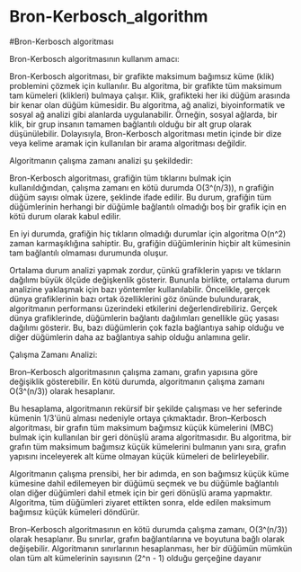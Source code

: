# Bron-Kerbosch_algorithm
#Bron-Kerbosch algoritması


Bron-Kerbosch algoritmasının kullanım amacı:

  Bron-Kerbosch algoritması, bir grafikte maksimum bağımsız küme (klik) problemini çözmek için kullanılır. Bu algoritma, bir grafikte tüm maksimum tam kümeleri (klikleri) bulmaya çalışır. Klik, grafikteki her iki düğüm arasında bir kenar olan düğüm kümesidir. Bu algoritma, ağ analizi, biyoinformatik ve sosyal ağ analizi gibi alanlarda uygulanabilir. Örneğin, sosyal ağlarda, bir klik, bir grup insanın tamamen bağlantılı olduğu bir alt grup olarak düşünülebilir. Dolayısıyla, Bron-Kerbosch algoritması metin içinde bir dize veya kelime aramak için kullanılan bir arama algoritması değildir.






Algoritmanın çalışma zamanı analizi şu şekildedir:

Bron-Kerbosch algoritması, grafiğin tüm tıklarını bulmak için kullanıldığından, çalışma zamanı en kötü durumda O(3^(n/3)), n grafiğin düğüm sayısı olmak üzere, şeklinde ifade edilir. Bu durum, grafiğin tüm düğümlerinin herhangi bir düğümle bağlantılı olmadığı boş bir grafik için en kötü durum olarak kabul edilir.

En iyi durumda, grafiğin hiç tıkların olmadığı durumlar için algoritma O(n^2) zaman karmaşıklığına sahiptir. Bu, grafiğin düğümlerinin hiçbir alt kümesinin tam bağlantılı olmaması durumunda oluşur.

Ortalama durum analizi yapmak zordur, çünkü grafiklerin yapısı ve tıkların dağılımı büyük ölçüde değişkenlik gösterir. Bununla birlikte, ortalama durum analizine yaklaşmak için bazı yöntemler kullanılabilir. Öncelikle, gerçek dünya grafiklerinin bazı ortak özelliklerini göz önünde bulundurarak, algoritmanın performansı üzerindeki etkilerini değerlendirebiliriz. Gerçek dünya grafiklerinde, düğümlerin bağlantı dağılımları genellikle güç yasası dağılımı gösterir. Bu, bazı düğümlerin çok fazla bağlantıya sahip olduğu ve diğer düğümlerin daha az bağlantıya sahip olduğu anlamına gelir.



Çalışma Zamanı Analizi:

Bron–Kerbosch algoritmasının çalışma zamanı, grafın yapısına göre değişiklik gösterebilir. En kötü durumda, algoritmanın çalışma zamanı O(3^(n/3)) olarak hesaplanır.

Bu hesaplama, algoritmanın rekürsif bir şekilde çalışması ve her seferinde kümenin 1/3'ünü alması nedeniyle ortaya çıkmaktadır.
Bron–Kerbosch algoritması, bir grafın tüm maksimum bağımsız küçük kümelerini (MBC) bulmak için kullanılan bir geri dönüşlü arama algoritmasıdır. Bu algoritma, bir grafın tüm maksimum bağımsız küçük kümelerini bulmanın yanı sıra, grafın yapısını inceleyerek alt küme olmayan küçük kümeleri de belirleyebilir.

Algoritmanın çalışma prensibi, her bir adımda, en son bağımsız küçük küme kümesine dahil edilemeyen bir düğümü seçmek ve bu düğümle bağlantılı olan diğer düğümleri dahil etmek için bir geri dönüşlü arama yapmaktır. Algoritma, tüm düğümleri ziyaret ettikten sonra, elde edilen maksimum bağımsız küçük kümeleri döndürür.

Bron–Kerbosch algoritmasının en kötü durumda çalışma zamanı, O(3^(n/3)) olarak hesaplanır. Bu sınırlar, grafın bağlantılarına ve boyutuna bağlı olarak değişebilir. Algoritmanın sınırlarının hesaplanması, her bir düğümün mümkün olan tüm alt kümelerinin sayısının (2^n - 1) olduğu gerçeğine dayanır


